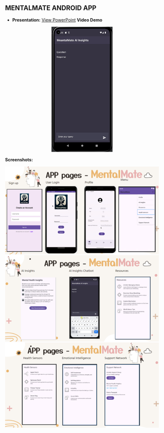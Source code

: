 ## MENTALMATE ANDROID APP

- **Presentation:** [View PowerPoint](https://github.com/ba-00001/DEMOS-PROJECTS/blob/main/resources/MENTALMATE-FILES/MentalMate%20FINAL.pptx)
**Video Demo**

<div align="center">
  <img src="https://github.com/ba-00001/DEMOS-PROJECTS/blob/main/resources/MENTALMATE-FILES/MENTALMATE_AI_GIF.gif" width="200" alt="Image 1">
</div>

**Screenshots:** 


<div align="center">
    <img src="https://github.com/ba-00001/DEMOS-PROJECTS/blob/main/resources/MENTALMATE-FILES/MENTALMATE%20PAGES-1.png" alt="Screenshot 1" width="900"/>
</div>

<div align="center">
    <img src="https://github.com/ba-00001/DEMOS-PROJECTS/blob/main/resources/MENTALMATE-FILES/MENTALMATE%20PAGES-2.png" alt="Screenshot 2" width="900"/>
</div>

<div align="center">
    <img src="https://github.com/ba-00001/DEMOS-PROJECTS/blob/main/resources/MENTALMATE-FILES/MENTALMATE%20PAGES-3.png" alt="Screenshot 3" width="900"/>
</div>


